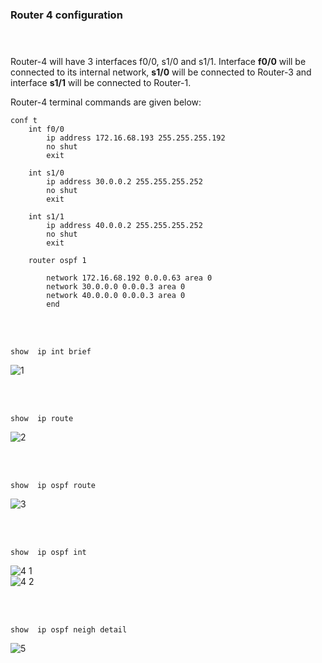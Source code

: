 ### Router 4 configuration <br> <br><br>

Router-4 will have 3 interfaces f0/0, s1/0 and s1/1.  Interface **f0/0** will be connected to its internal network, **s1/0** will be connected to Router-3 and interface **s1/1** will be connected to Router-1.

Router-4 terminal commands are given below:
```
conf t
    int f0/0
        ip address 172.16.68.193 255.255.255.192
        no shut
        exit

    int s1/0
        ip address 30.0.0.2 255.255.255.252
        no shut
        exit

    int s1/1
        ip address 40.0.0.2 255.255.255.252
        no shut
        exit

    router ospf 1

        network 172.16.68.192 0.0.0.63 area 0
        network 30.0.0.0 0.0.0.3 area 0
        network 40.0.0.0 0.0.0.3 area 0
        end
```
<br><br>
```
show  ip int brief
```
![1](https://user-images.githubusercontent.com/60141836/209476277-1f524f6e-4787-4d71-b16b-6eb9df81ad9e.png)

<br><br>
```
show  ip route
```
![2](https://user-images.githubusercontent.com/60141836/209476278-b6228ddc-d785-4d72-b5dc-0ae658ddd1d8.png)

<br><br>
```
show  ip ospf route
```
![3](https://user-images.githubusercontent.com/60141836/209476280-4792137a-93f9-42aa-87d2-901893cb0e03.png)

<br><br>
```
show  ip ospf int
```
![4 1](https://user-images.githubusercontent.com/60141836/209476281-2857b066-a522-4e1b-beab-7195c9ed4b59.png)
<br>
![4 2](https://user-images.githubusercontent.com/60141836/209476274-74c32dd5-7fd4-4141-bf6d-4a8852ec69f8.png)

<br><br>
```
show  ip ospf neigh detail
```
![5](https://user-images.githubusercontent.com/60141836/209476276-84960f9a-c18b-4b6c-af77-c7ddc4fa5ec8.png)
